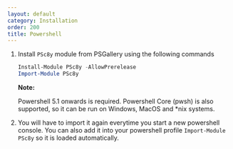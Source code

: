 ```yaml
---
layout: default
category: Installation
order: 200
title: Powershell
---
```


1. Install `PSc8y` module from PSGallery using the following commands

    ```powershell
    Install-Module PSc8y -AllowPrerelease
    Import-Module PSc8y
    ```

    **Note:**

    Powershell 5.1 onwards is required. Powershell Core (pwsh) is also supported, so it can be run on Windows, MacOS and *nix systems.

2. You will have to import it again everytime you start a new powershell console. You can also add it into your powershell profile `Import-Module PSc8y` so it is loaded automatically.
